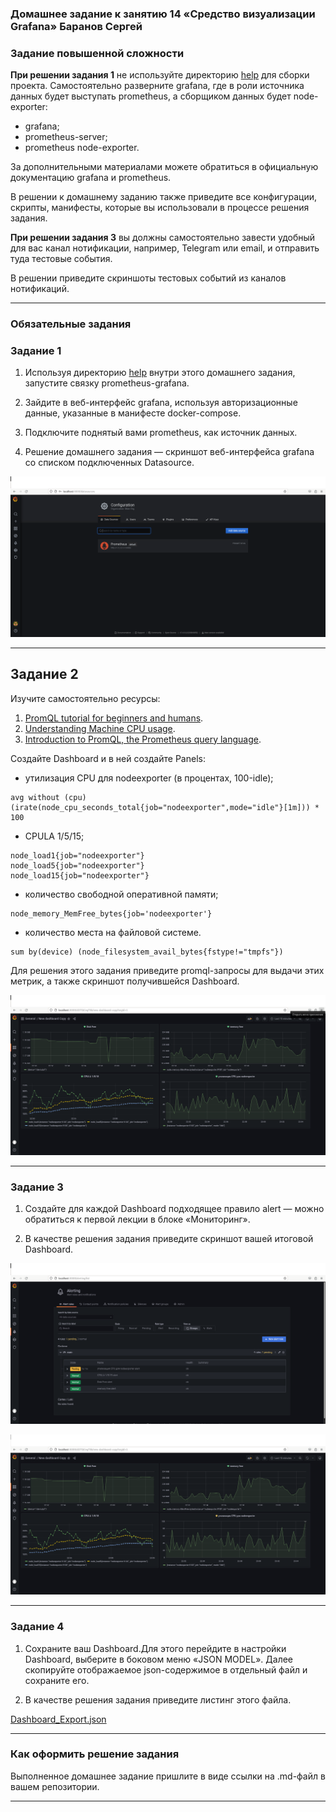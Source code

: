 ### Домашнее задание к занятию 14 «Средство визуализации Grafana» Баранов Сергей

### Задание повышенной сложности

**При решении задания 1** не используйте директорию [help](./help) для сборки проекта. Самостоятельно разверните grafana, где в роли источника данных будет выступать prometheus, а сборщиком данных будет node-exporter:

- grafana;
- prometheus-server;
- prometheus node-exporter.

За дополнительными материалами можете обратиться в официальную документацию grafana и prometheus.

В решении к домашнему заданию также приведите все конфигурации, скрипты, манифесты, которые вы 
использовали в процессе решения задания.

**При решении задания 3** вы должны самостоятельно завести удобный для вас канал нотификации, например, Telegram или email, и отправить туда тестовые события.

В решении приведите скриншоты тестовых событий из каналов нотификаций.

---

### Обязательные задания

### Задание 1

1. Используя директорию [help](./help) внутри этого домашнего задания, запустите связку prometheus-grafana.

2. Зайдите в веб-интерфейс grafana, используя авторизационные данные, указанные в манифесте docker-compose.

3. Подключите поднятый вами prometheus, как источник данных.

4. Решение домашнего задания — скриншот веб-интерфейса grafana со списком подключенных Datasource.

![monitoring](https://github.com/12sergey12/10.3_Grafana/blob/main/images/10.3-1.png)

---

## Задание 2

Изучите самостоятельно ресурсы:

1. [PromQL tutorial for beginners and humans](https://valyala.medium.com/promql-tutorial-for-beginners-9ab455142085).
1. [Understanding Machine CPU usage](https://www.robustperception.io/understanding-machine-cpu-usage).
1. [Introduction to PromQL, the Prometheus query language](https://grafana.com/blog/2020/02/04/introduction-to-promql-the-prometheus-query-language/).

Создайте Dashboard и в ней создайте Panels:

- утилизация CPU для nodeexporter (в процентах, 100-idle);
```
avg without (cpu)(irate(node_cpu_seconds_total{job="nodeexporter",mode="idle"}[1m])) * 100
```
- CPULA 1/5/15;
```
node_load1{job="nodeexporter"}
node_load5{job="nodeexporter"}
node_load15{job="nodeexporter"}
```
- количество свободной оперативной памяти;
```
node_memory_MemFree_bytes{job='nodeexporter'}
```
- количество места на файловой системе.
```
sum by(device) (node_filesystem_avail_bytes{fstype!="tmpfs"})
```
Для решения этого задания приведите promql-запросы для выдачи этих метрик, а также скриншот получившейся Dashboard.

![monitoring](https://github.com/12sergey12/10.3_Grafana/blob/main/images/10.3-3.png)

---

### Задание 3

1. Создайте для каждой Dashboard подходящее правило alert — можно обратиться к первой лекции в блоке «Мониторинг».

2. В качестве решения задания приведите скриншот вашей итоговой Dashboard.

![monitoring](https://github.com/12sergey12/10.3_Grafana/blob/main/images/10.3-333.png)

![monitoring](https://github.com/12sergey12/10.3_Grafana/blob/main/images/10.3-33.png)

---

### Задание 4

1. Сохраните ваш Dashboard.Для этого перейдите в настройки Dashboard, выберите в боковом меню «JSON MODEL». Далее скопируйте отображаемое json-содержимое в отдельный файл и сохраните его.

2. В качестве решения задания приведите листинг этого файла.

[Dashboard_Export.json](https://github.com/12sergey12/10.3_Grafana/blob/main/Dashboard_Export.json)

---

### Как оформить решение задания

Выполненное домашнее задание пришлите в виде ссылки на .md-файл в вашем репозитории.

---
